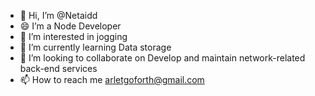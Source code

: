 - 👋 Hi, I’m @Netaidd
- 😄 I’m a Node Developer
- 👀 I’m interested in jogging
- 🌱 I’m currently learning Data storage
- 💞️ I’m looking to collaborate on Develop and maintain network-related back-end services
- 📫 How to reach me arletgoforth@gmail.com

<!---
Netaidd/Netaidd is a ✨ special ✨ repository because its `README.md` (this file) appears on your GitHub profile.
You can click the Preview link to take a look at your changes.
--->
